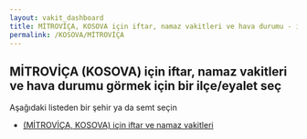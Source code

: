 ```yaml
---
layout: vakit_dashboard
title: MİTROVİÇA, KOSOVA için iftar, namaz vakitleri ve hava durumu - ilçe/eyalet seç
permalink: /KOSOVA/MİTROVİÇA
---
```


## MİTROVİÇA (KOSOVA) için iftar, namaz vakitleri ve hava durumu  görmek için bir ilçe/eyalet seç

Aşağıdaki listeden bir şehir ya da semt seçin

* [ (MİTROVİÇA, KOSOVA) için iftar ve namaz vakitleri](/KOSOVA/MİTROVİÇA/)

<script type="text/javascript">
  var GLOBAL_COUNTRY = 'KOSOVA';
  var GLOBAL_CITY = 'MİTROVİÇA';
  var GLOBAL_STATE = 'MİTROVİÇA';
</script>
